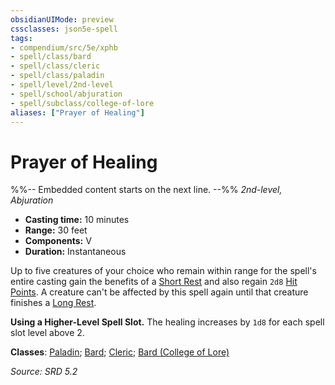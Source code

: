 ```yaml
---
obsidianUIMode: preview
cssclasses: json5e-spell
tags:
- compendium/src/5e/xphb
- spell/class/bard
- spell/class/cleric
- spell/class/paladin
- spell/level/2nd-level
- spell/school/abjuration
- spell/subclass/college-of-lore
aliases: ["Prayer of Healing"]
---
```

# Prayer of Healing
%%-- Embedded content starts on the next line. --%%
*2nd-level, Abjuration*  

- **Casting time:** 10 minutes
- **Range:** 30 feet
- **Components:** V
- **Duration:** Instantaneous

Up to five creatures of your choice who remain within range for the spell's entire casting gain the benefits of a [Short Rest](rules/variant-rules/short-rest-xphb.md) and also regain `2d8` [Hit Points](rules/variant-rules/hit-points-xphb.md). A creature can't be affected by this spell again until that creature finishes a [Long Rest](rules/variant-rules/long-rest-xphb.md).

**Using a Higher-Level Spell Slot.** The healing increases by `1d8` for each spell slot level above 2.

**Classes**: [Paladin](compendium/lists/list-spells-classes-paladin.md); [Bard](compendium/lists/list-spells-classes-bard.md); [Cleric](compendium/lists/list-spells-classes-cleric.md); [Bard (College of Lore)](compendium/lists/list-spells-classes-bard-xphb-college-of-lore-xphb.md "subclass=XPHB;class=XPHB")

*Source: SRD 5.2*